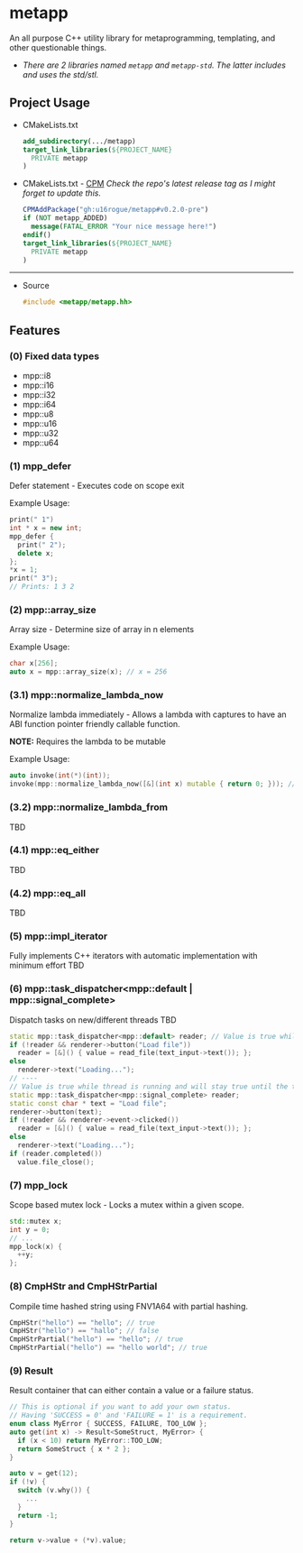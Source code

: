 # metapp
An all purpose C++ utility library for metaprogramming, templating, and other questionable things.
* *There are 2 libraries named `metapp` and `metapp-std`. The latter includes and uses the std/stl.*

## Project Usage
* CMakeLists.txt
  ```cmake
  add_subdirectory(.../metapp)
  target_link_libraries(${PROJECT_NAME}
    PRIVATE metapp
  )
  ```
* CMakeLists.txt - [CPM](https://github.com/cpm-cmake/CPM.cmake)
  *Check the repo's latest release tag as I might forget to update this.*
  ```cmake
  CPMAddPackage("gh:u16rogue/metapp#v0.2.0-pre") 
  if (NOT metapp_ADDED)
    message(FATAL_ERROR "Your nice message here!")
  endif()
  target_link_libraries(${PROJECT_NAME}
    PRIVATE metapp
  )
  ```
<hr>

* Source
  ```c++
  #include <metapp/metapp.hh>
  ```

## Features

### (0) Fixed data types
* mpp::i8 
* mpp::i16
* mpp::i32
* mpp::i64
* mpp::u8 
* mpp::u16
* mpp::u32
* mpp::u64

### (1) mpp_defer
Defer statement - Executes code on scope exit

Example Usage:
```c++
print(" 1")
int * x = new int;
mpp_defer {
  print(" 2");
  delete x;
};
*x = 1;
print(" 3");
// Prints: 1 3 2
```

### (2) mpp::array_size
Array size - Determine size of array in n elements

Example Usage:
```c++
char x[256];
auto x = mpp::array_size(x); // x = 256
```

### (3.1) mpp::normalize_lambda_now
Normalize lambda immediately - Allows a lambda with captures to have an ABI function pointer friendly callable function.

**NOTE:** Requires the lambda to be mutable

Example Usage:
```c++
auto invoke(int(*)(int));
invoke(mpp::normalize_lambda_now([&](int x) mutable { return 0; })); // This will not work if you directly pass the lambda
```

### (3.2) mpp::normalize_lambda_from
TBD

### (4.1) mpp::eq_either
TBD

### (4.2) mpp::eq_all
TBD

### (5) mpp::impl_iterator<T>
Fully implements C++ iterators with automatic implementation with minimum effort
TBD

### (6) mpp::task_dispatcher<mpp::default | mpp::signal_complete>
Dispatch tasks on new/different threads
TBD
```c++
static mpp::task_dispatcher<mpp::default> reader; // Value is true while the thread is running and turns false when it ends.
if (!reader && renderer->button("Load file"))
  reader = [&]() { value = read_file(text_input->text()); };
else
  renderer->text("Loading...");
// ----
// Value is true while thread is running and will stay true until the thread ends and `completed()` is called. completed() will remain false while the thread is running until it ends, when the thread ends completed() will return true, the next and consequent calls will return false. completed() will only be true once when the thread is completed.
static mpp::task_dispatcher<mpp::signal_complete> reader; 
static const char * text = "Load file";
renderer->button(text);
if (!reader && renderer->event->clicked())
  reader = [&]() { value = read_file(text_input->text()); };
else
  renderer->text("Loading...");
if (reader.completed())
  value.file_close();
```

### (7) mpp_lock
Scope based mutex lock - Locks a mutex within a given scope.
```c++
std::mutex x;
int y = 0;
// ...
mpp_lock(x) {
  ++y;
};
```

### (8) CmpHStr and CmpHStrPartial
Compile time hashed string using FNV1A64 with partial hashing.
```c++
CmpHStr("hello") == "hello"; // true
CmpHStr("hello") == "hallo"; // false
CmpHStrPartial("hello") == "hello"; // true
CmpHStrPartial("hello") == "hello world"; // true
```

### (9) Result
Result container that can either contain a value or a failure status.
```c++
// This is optional if you want to add your own status.
// Having 'SUCCESS = 0' and 'FAILURE = 1' is a requirement.
enum class MyError { SUCCESS, FAILURE, TOO_LOW };
auto get(int x) -> Result<SomeStruct, MyError> {
  if (x < 10) return MyError::TOO_LOW;
  return SomeStruct { x * 2 };
}

auto v = get(12);
if (!v) {
  switch (v.why()) {
    ...
  }
  return -1;
}

return v->value + (*v).value;
```
